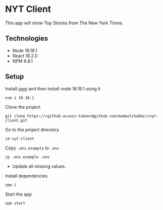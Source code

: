 # NYT Client

This app will show Top Stories from The New York Times.

## Technologies

* Node 18.18.1
* React 18.2.0
* NPM 9.8.1

## Setup

Install [nvm](https://github.com/nvm-sh/nvm) and then install node 18.18.1 using it

    nvm i 18.18.1

Clone the project

    git clone https://<github-access-token>@github.com/madeelshabbir/nyt-client.git

Go to the project directory

    cd nyt-client

Copy `.env.example` to `.env`

    cp .env.example .env

- Update all missing values.

Install dependencies

    npm i

Start the app

    npm start
